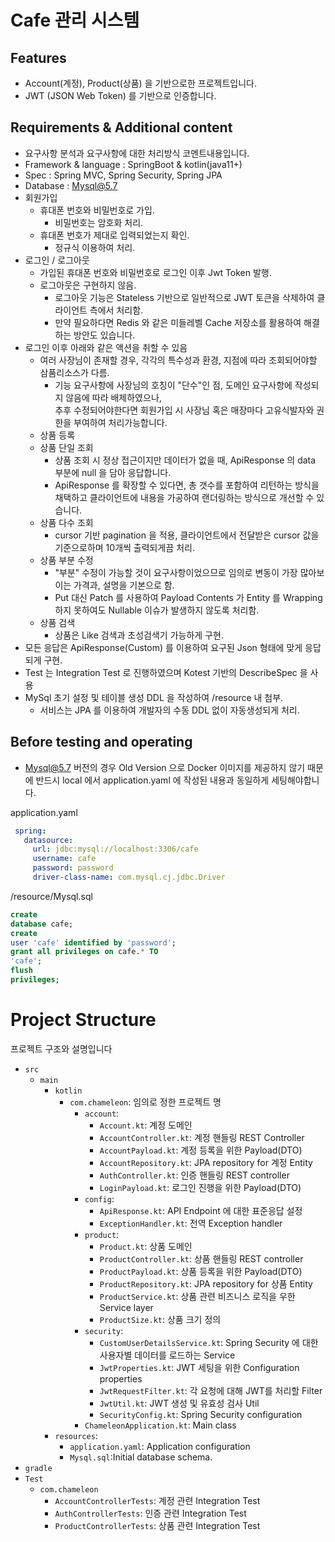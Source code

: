 # Cafe 관리 시스템

## Features

- Account(계정), Product(상품) 을 기반으로한 프로젝트입니다.
- JWT (JSON Web Token) 를 기반으로 인증합니다.

## Requirements & Additional content

- 요구사항 분석과 요구사항에 대한 처리방식 코멘트내용입니다.
- Framework & language : SpringBoot & kotlin(java11+)
- Spec : Spring MVC, Spring Security, Spring JPA
- Database : Mysql@5.7
- 회원가입
    - 휴대폰 번호와 비밀번호로 가입.
        - 비밀번호는 암호화 처리.
    - 휴대폰 번호가 제대로 입력되었는지 확인.
        - 정규식 이용하여 처리.
- 로그인 / 로그아웃
    - 가입된 휴대폰 번호와 비밀번호로 로그인 이후 Jwt Token 발행.
    - 로그아웃은 구현하지 않음.
        - 로그아웃 기능은 Stateless 기반으로 일반적으로 JWT 토큰을 삭제하여 클라이언트 측에서 처리함.
        - 만약 필요하다면 Redis 와 같은 미들레벨 Cache 저장소를 활용하여 해결하는 방안도 있습니다.
- 로그인 이후 아래와 같은 액션을 취할 수 있음
    - 여러 사장님이 존재할 경우, 각각의 특수성과 환경, 지점에 따라 조회되어야할 삼품리소스가 다름.
        - 기능 요구사항에 사장님의 호칭이 "단수"인 점, 도메인 요구사항에 작성되지 않음에 따라 배제하였으나, <br> 추후 수정되어야한다면 회원가입 시 사장님 혹은 매장마다 고유식발자와 권한을 부여하여
          처리가능합니다.
    - 상품 등록
    - 상품 단일 조회
        - 상품 조회 시 정상 접근이지만 데이터가 없을 때, ApiResponse 의 data 부분에 null 을 담아 응답합니다.
        - ApiResponse 를 확장할 수 있다면, 총 갯수를 포함하여 리턴하는 방식을 채택하고 클라이언트에 내용을 가공하여 랜더링하는 방식으로 개선할 수 있습니다.
    - 상품 다수 조회
        - cursor 기반 pagination 을 적용, 클라이언트에서 전달받은 cursor 값을 기준으로하며 10개씩 출력되게끔 처리.
    - 상품 부분 수정
        - "부분" 수정이 가능할 것이 요구사항이었으므로 임의로 변동이 가장 많아보이는 가격과, 설명을 기본으로 함.
        - Put 대신 Patch 를 사용하여 Payload Contents 가 Entity 를 Wrapping 하지 못하여도 Nullable 이슈가 발생하지 않도록 처리함.
    - 상품 검색
        - 상품은 Like 검색과 초성검색기 가능하게 구현.
- 모든 응답은 ApiResponse(Custom) 를 이용하여 요구된 Json 형태에 맞게 응답되게 구현.
- Test 는 Integration Test 로 진행하였으며 Kotest 기반의 DescribeSpec 을 사용
- MySql 초기 설정 및 테이블 생성 DDL 을 작성하여 /resource 내 첨부.
    - 서비스는 JPA 를 이용하여 개발자의 수동 DDL 없이 자동생성되게 처리.

## Before testing and operating

- Mysql@5.7 버전의 경우 Old Version 으로 Docker 이미지를 제공하지 않기 때문에 반드시 local 에서 application.yaml 에 작성된 내용과 동일하게 세팅해야합니다.

application.yaml

~~~yaml
 spring:
   datasource:
     url: jdbc:mysql://localhost:3306/cafe
     username: cafe
     password: password
     driver-class-name: com.mysql.cj.jdbc.Driver
~~~

/resource/Mysql.sql

~~~sql
create
database cafe;
create
user 'cafe' identified by 'password';
grant all privileges on cafe.* TO
'cafe';
flush
privileges;
~~~

# Project Structure

프로젝트 구조와 설명입니다

- `src`
    - `main`
        - `kotlin`
            - `com.chameleon`: 임의로 정한 프로젝트 명
                - `account`:
                    - `Account.kt`: 계정 도메인
                    - `AccountController.kt`: 계정 핸들링 REST Controller
                    - `AccountPayload.kt`: 계정 등록을 위한 Payload(DTO)
                    - `AccountRepository.kt`: JPA repository for 계정 Entity
                    - `AuthController.kt`: 인증 핸들링 REST controller
                    - `LoginPayload.kt`: 로그인 진행을 위한 Payload(DTO)
                - `config`:
                    - `ApiResponse.kt`: API Endpoint 에 대한 표준응답 설정
                    - `ExceptionHandler.kt`: 전역 Exception handler
                - `product`:
                    - `Product.kt`: 상품 도메인
                    - `ProductController.kt`: 상품 핸들링 REST controller
                    - `ProductPayload.kt`: 상품 등록을 위한 Payload(DTO)
                    - `ProductRepository.kt`: JPA repository for 상품 Entity
                    - `ProductService.kt`: 상품 관련 비즈니스 로직을 우한 Service layer
                    - `ProductSize.kt`: 상품 크기 정의
                - `security`:
                    - `CustomUserDetailsService.kt`: Spring Security 에 대한 사용자별 데이터를 로드하는 Service
                    - `JwtProperties.kt`: JWT 세팅을 위한 Configuration properties
                    - `JwtRequestFilter.kt`: 각 요청에 대해 JWT를 처리할 Filter
                    - `JwtUtil.kt`: JWT 생성 및 유효성 검사 Util
                    - `SecurityConfig.kt`: Spring Security configuration
                - `ChameleonApplication.kt`: Main class
        - `resources`:
            - `application.yaml`: Application configuration
            - `Mysql.sql`:Initial database schema.
- `gradle`
- `Test`
    - `com.chameleon`
        - `AccountControllerTests`: 계정 관련 Integration Test
        - `AuthControllerTests`: 인증 관련 Integration Test
        - `ProductControllerTests`: 상품 관련 Integration Test 

